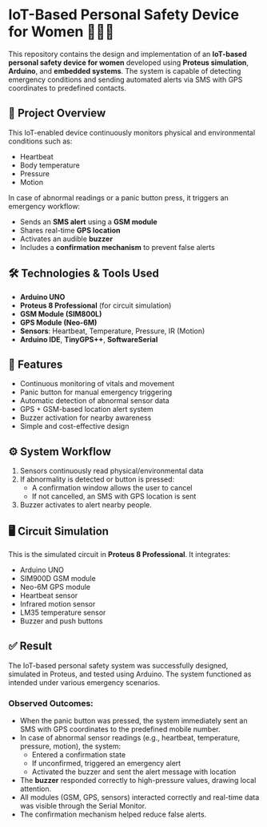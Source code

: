 # IoT-Based Personal Safety Device for Women 👩‍💻🔐

This repository contains the design and implementation of an **IoT-based personal safety device for women** developed using **Proteus simulation**, **Arduino**, and **embedded systems**. The system is capable of detecting emergency conditions and sending automated alerts via SMS with GPS coordinates to predefined contacts.

## 📌 Project Overview

This IoT-enabled device continuously monitors physical and environmental conditions such as:

- Heartbeat
- Body temperature
- Pressure
- Motion

In case of abnormal readings or a panic button press, it triggers an emergency workflow:
- Sends an **SMS alert** using a **GSM module**
- Shares real-time **GPS location**
- Activates an audible **buzzer**
- Includes a **confirmation mechanism** to prevent false alerts

## 🛠️ Technologies & Tools Used

- **Arduino UNO**
- **Proteus 8 Professional** (for circuit simulation)
- **GSM Module (SIM800L)**
- **GPS Module (Neo-6M)**
- **Sensors**: Heartbeat, Temperature, Pressure, IR (Motion)
- **Arduino IDE**, **TinyGPS++**, **SoftwareSerial**

## 🧠 Features

- Continuous monitoring of vitals and movement
- Panic button for manual emergency triggering
- Automatic detection of abnormal sensor data
- GPS + GSM-based location alert system
- Buzzer activation for nearby awareness
- Simple and cost-effective design

## ⚙️ System Workflow

1. Sensors continuously read physical/environmental data
2. If abnormality is detected or button is pressed:
   - A confirmation window allows the user to cancel
   - If not cancelled, an SMS with GPS location is sent
3. Buzzer activates to alert nearby people.

## 🖥️ Circuit Simulation

This is the simulated circuit in **Proteus 8 Professional**. It integrates:

- Arduino UNO
- SIM900D GSM module
- Neo-6M GPS module
- Heartbeat sensor
- Infrared motion sensor
- LM35 temperature sensor
- Buzzer and push buttons

## ✅ Result

The IoT-based personal safety system was successfully designed, simulated in Proteus, and tested using Arduino. The system functioned as intended under various emergency scenarios.

### Observed Outcomes:
- When the panic button was pressed, the system immediately sent an SMS with GPS coordinates to the predefined mobile number.
- In case of abnormal sensor readings (e.g., heartbeat, temperature, pressure, motion), the system:
  - Entered a confirmation state
  - If unconfirmed, triggered an emergency alert
  - Activated the buzzer and sent the alert message with location
- The **buzzer** responded correctly to high-pressure values, drawing local attention.
- All modules (GSM, GPS, sensors) interacted correctly and real-time data was visible through the Serial Monitor.
- The confirmation mechanism helped reduce false alerts.
